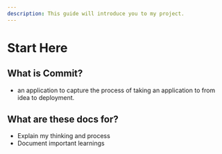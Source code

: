 ```yaml
---
description: This guide will introduce you to my project.
---
```


# Start Here

## What is Commit?

- an application to capture the process of taking an application to from idea to deployment.

## What are these docs for?

- Explain my thinking and process
- Document important learnings







